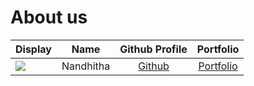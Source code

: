 # About us

Display |   Name    | Github Profile | Portfolio 
--------|:---------:|:--------------:|:---------:
![](https://via.placeholder.com/100.png?text=Photo) | Nandhitha | [Github](https://github.com/) | [Portfolio](docs/team/johndoe.md)
